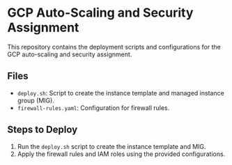# GCP Auto-Scaling and Security Assignment

This repository contains the deployment scripts and configurations for the GCP auto-scaling and security assignment.

## Files
- `deploy.sh`: Script to create the instance template and managed instance group (MIG).
- `firewall-rules.yaml`: Configuration for firewall rules.

## Steps to Deploy
1. Run the `deploy.sh` script to create the instance template and MIG.
2. Apply the firewall rules and IAM roles using the provided configurations.
